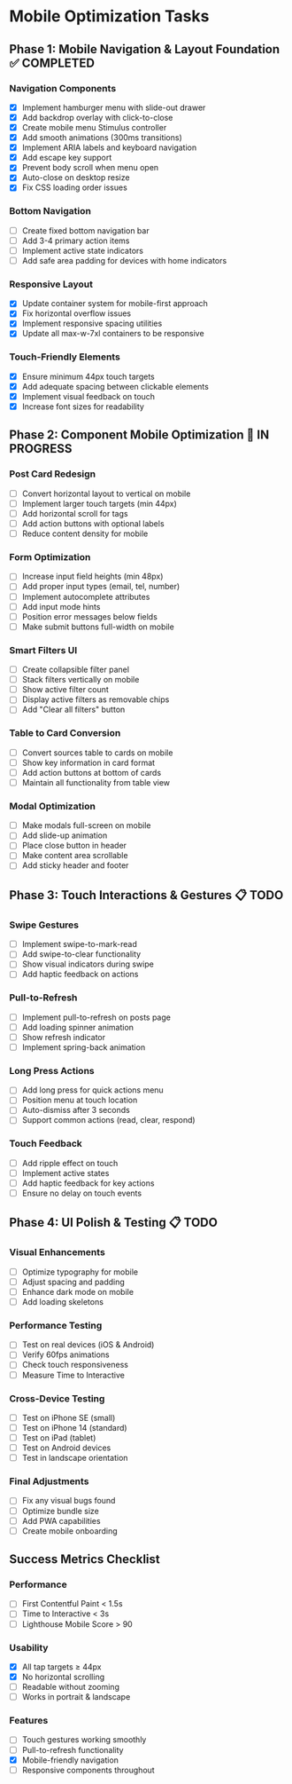 # Mobile Optimization Tasks

## Phase 1: Mobile Navigation & Layout Foundation ✅ COMPLETED

### Navigation Components
- [x] Implement hamburger menu with slide-out drawer
- [x] Add backdrop overlay with click-to-close
- [x] Create mobile menu Stimulus controller
- [x] Add smooth animations (300ms transitions)
- [x] Implement ARIA labels and keyboard navigation
- [x] Add escape key support
- [x] Prevent body scroll when menu open
- [x] Auto-close on desktop resize
- [x] Fix CSS loading order issues

### Bottom Navigation
- [ ] Create fixed bottom navigation bar
- [ ] Add 3-4 primary action items
- [ ] Implement active state indicators
- [ ] Add safe area padding for devices with home indicators

### Responsive Layout
- [x] Update container system for mobile-first approach
- [x] Fix horizontal overflow issues
- [x] Implement responsive spacing utilities
- [x] Update all max-w-7xl containers to be responsive

### Touch-Friendly Elements
- [x] Ensure minimum 44px touch targets
- [x] Add adequate spacing between clickable elements
- [x] Implement visual feedback on touch
- [x] Increase font sizes for readability

## Phase 2: Component Mobile Optimization 🔄 IN PROGRESS

### Post Card Redesign
- [ ] Convert horizontal layout to vertical on mobile
- [ ] Implement larger touch targets (min 44px)
- [ ] Add horizontal scroll for tags
- [ ] Add action buttons with optional labels
- [ ] Reduce content density for mobile

### Form Optimization
- [ ] Increase input field heights (min 48px)
- [ ] Add proper input types (email, tel, number)
- [ ] Implement autocomplete attributes
- [ ] Add input mode hints
- [ ] Position error messages below fields
- [ ] Make submit buttons full-width on mobile

### Smart Filters UI
- [ ] Create collapsible filter panel
- [ ] Stack filters vertically on mobile
- [ ] Show active filter count
- [ ] Display active filters as removable chips
- [ ] Add "Clear all filters" button

### Table to Card Conversion
- [ ] Convert sources table to cards on mobile
- [ ] Show key information in card format
- [ ] Add action buttons at bottom of cards
- [ ] Maintain all functionality from table view

### Modal Optimization
- [ ] Make modals full-screen on mobile
- [ ] Add slide-up animation
- [ ] Place close button in header
- [ ] Make content area scrollable
- [ ] Add sticky header and footer

## Phase 3: Touch Interactions & Gestures 📋 TODO

### Swipe Gestures
- [ ] Implement swipe-to-mark-read
- [ ] Add swipe-to-clear functionality
- [ ] Show visual indicators during swipe
- [ ] Add haptic feedback on actions

### Pull-to-Refresh
- [ ] Implement pull-to-refresh on posts page
- [ ] Add loading spinner animation
- [ ] Show refresh indicator
- [ ] Implement spring-back animation

### Long Press Actions
- [ ] Add long press for quick actions menu
- [ ] Position menu at touch location
- [ ] Auto-dismiss after 3 seconds
- [ ] Support common actions (read, clear, respond)

### Touch Feedback
- [ ] Add ripple effect on touch
- [ ] Implement active states
- [ ] Add haptic feedback for key actions
- [ ] Ensure no delay on touch events

## Phase 4: UI Polish & Testing 📋 TODO

### Visual Enhancements
- [ ] Optimize typography for mobile
- [ ] Adjust spacing and padding
- [ ] Enhance dark mode on mobile
- [ ] Add loading skeletons

### Performance Testing
- [ ] Test on real devices (iOS & Android)
- [ ] Verify 60fps animations
- [ ] Check touch responsiveness
- [ ] Measure Time to Interactive

### Cross-Device Testing
- [ ] Test on iPhone SE (small)
- [ ] Test on iPhone 14 (standard)
- [ ] Test on iPad (tablet)
- [ ] Test on Android devices
- [ ] Test in landscape orientation

### Final Adjustments
- [ ] Fix any visual bugs found
- [ ] Optimize bundle size
- [ ] Add PWA capabilities
- [ ] Create mobile onboarding

## Success Metrics Checklist

### Performance
- [ ] First Contentful Paint < 1.5s
- [ ] Time to Interactive < 3s
- [ ] Lighthouse Mobile Score > 90

### Usability
- [x] All tap targets ≥ 44px
- [x] No horizontal scrolling
- [ ] Readable without zooming
- [ ] Works in portrait & landscape

### Features
- [ ] Touch gestures working smoothly
- [ ] Pull-to-refresh functionality
- [x] Mobile-friendly navigation
- [ ] Responsive components throughout